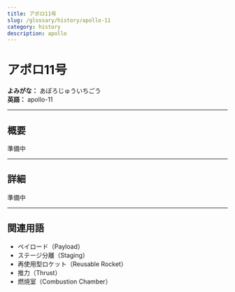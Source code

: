 ```yaml
---
title: アポロ11号
slug: /glossary/history/apollo-11
category: history
description: apollo
---
```


# アポロ11号

**よみがな：** あぽろじゅういちごう  
**英語：** apollo-11 

---

## 概要

準備中

---

## 詳細

準備中

---

## 関連用語

- ペイロード（Payload）
- ステージ分離（Staging）
- 再使用型ロケット（Reusable Rocket）
- 推力（Thrust）
- 燃焼室（Combustion Chamber）


